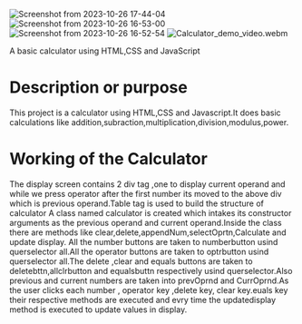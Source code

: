 ![Screenshot from 2023-10-26 17-44-04](https://github.com/P00-JA/Calculator/assets/148937443/8c390647-a48d-474c-893b-c691bdf5365f)
![Screenshot from 2023-10-26 16-53-00](https://github.com/P00-JA/Calculator/assets/148937443/518f4d1b-84ae-4e87-bc3c-b85c825021ba)
![Screenshot from 2023-10-26 16-52-54](https://github.com/P00-JA/Calculator/assets/148937443/fc79a381-2904-4ac9-86f8-e9e255cdfa9f)
![Calculator_demo_video.webm](https://github.com/P00-JA/Calculator/assets/148937443/281164d2-35cd-4650-8533-073e6003f3c9)

A basic calculator using HTML,CSS and JavaScript
# Description or purpose
This project is a calculator using HTML,CSS and Javascript.It does basic calculations like addition,subraction,multiplication,division,modulus,power.
# Working of the Calculator
The display screen contains 2 div tag ,one to display current operand and while we press operator after the first number its moved to the above div which is previous operand.Table tag is used to build the structure of calculator
A class named calculator is created which intakes its constructor arguments as the previous operand and current operand.Inside the class there are methods like clear,delete,appendNum,selectOprtn,Calculate and update display.
All the number buttons are taken to numberbutton usind querselector all.All the operator buttons are taken to optrbutton usind querselector all.The delete ,clear and equals buttons are taken to deletebttn,allclrbutton and equalsbuttn respectively usind querselector.Also previous and current numbers are taken into prevOprnd and CurrOprnd.As the user clicks each number , operator key ,delete key, clear key.euals key their respective methods are executed and evry time the updatedisplay method is executed to update values in display. 


